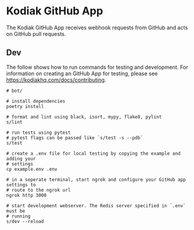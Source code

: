 # Kodiak GitHub App

The Kodiak GitHub App receives webhook requests from GitHub and acts on GitHub pull requests.

## Dev

The follow shows how to run commands for testing and development. For information on creating an GitHub App for testing, please see <https://kodiakhq.com/docs/contributing>.

```shell
# bot/

# install dependencies
poetry install

# format and lint using black, isort, mypy, flake8, pylint
s/lint

# run tests using pytest
# pytest flags can be passed like `s/test -s --pdb`
s/test

# create a .env file for local testing by copying the example and adding your
# settings
cp example.env .env

# in a seperate terminal, start ngrok and configure your GitHub app settings to
# route to the ngrok url
ngrok http 3000

# start development webserver. The Redis server specified in `.env` must be
# running
s/dev --reload
```

